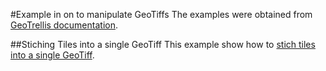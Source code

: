 #Example in on to manipulate GeoTiffs
The examples were obtained from [GeoTrellis documentation](http://geotrellis.readthedocs.io/en/latest/guide/spark.html#example-use-cases).

##Stiching Tiles into a single GeoTiff
This example show how to [stich tiles into a single GeoTiff](https://github.com/locationtech/geotrellis/blob/master/docs/guide/spark.rst#stiching-tiles-into-a-single-geotiff).
